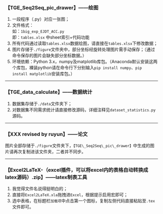### 【TGE\_Seq2Seq\_pic\_drawer】——绘图

1. 一段程序（.py）对应一张图；  
2. 文件格式：  
如：`1big_exp_EJDT_ACC.py`  
即：`tables.xlsx` 中sheet索引+代码功能  
3. 所有代码通过读取`tables.xlsx`数据绘图，请直接在`tables.xlsx`下修改数据；  
4. 图片存储于`./figure`文件夹中，部分坐标经旋转处理图片需手动保存；（通过命令保存的图片会缺失部分坐标数据。）
5. 环境依赖：Python 3.x，numpy及matplotlib库包。（Anaconda默认安装这两个库包，裸装python请在命令行下分别输入`pip install numpy`、`pip install matplotlib`安装库包。）  

---

### 【TGE\_data\_calculate】——数据统计
1. 数据集存储于`./data`文件夹下；  
2. 对数据集不同需求统计请直接修改源码，详细注释见`dataset_statistics.py`源码。

---

### 【XXX revised by ruyun】——论文
图片全部存储于`./figure`文件夹下，`【TGE\_Seq2Seq\_pic\_drawer】`中生成的图片请再次复制进该文件夹，二者并不同步。

---

### 【Excel2LaTeX-（excel插件，可以将excel内的表格自动转换成latex源码）.zip】——latex制表工具
1. 我觉得文件名说得挺明白的；  
2. 直接将`Excel2LaTeX.xla`拖拽进`Excel`，根据提示启用宏即可；  
3. 选中表格，在标题栏`加载项`中点击第一个图标，复制左侧代码直接粘贴至`.tex`文件即可。
